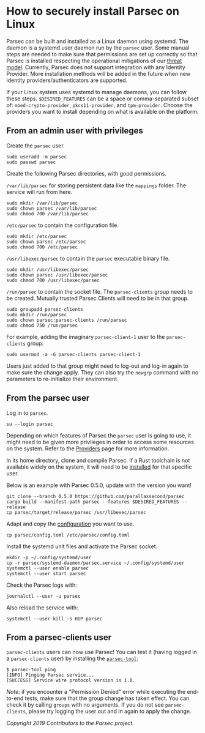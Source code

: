 # How to securely install Parsec on Linux

Parsec can be built and installed as a Linux daemon using systemd. The daemon is a systemd user
daemon run by the `parsec` user. Some manual steps are needed to make sure that permissions are set
up correctly so that Parsec is installed respecting the operational mitigations of our [threat
model](../parsec_security/parsec_threat_model/threat_model.md). Currently, Parsec does not support
integration with any Identity Provider. More installation methods will be added in the future when
new identity providers/authenticators are supported.

If your Linux system uses systemd to manage daemons, you can follow these steps. `$DESIRED_FEATURES`
can be a space or comma-separated subset of: `mbed-crypto-provider`, `pkcs11-provider`, and
`tpm-provider`. Choose the providers you want to install depending on what is available on the
platform.

## From an admin user with privileges

Create the `parsec` user.

```
sudo useradd -m parsec
sudo passwd parsec
```

Create the following Parsec directories, with good permissions.

`/var/lib/parsec` for storing persistent data like the `mappings` folder. The service will run from
here.

```
sudo mkdir /var/lib/parsec
sudo chown parsec /var/lib/parsec
sudo chmod 700 /var/lib/parsec
```

`/etc/parsec` to contain the configuration file.

```
sudo mkdir /etc/parsec
sudo chown parsec /etc/parsec
sudo chmod 700 /etc/parsec
```

`/usr/libexec/parsec` to contain the `parsec` executable binary file.

```
sudo mkdir /usr/libexec/parsec
sudo chown parsec /usr/libexec/parsec
sudo chmod 700 /usr/libexec/parsec
```

`/run/parsec` to contain the socket file. The `parsec-clients` group needs to be created. Mutually
trusted Parsec Clients will need to be in that group.

```
sudo groupadd parsec-clients
sudo mkdir /run/parsec
sudo chown parsec:parsec-clients /run/parsec
sudo chmod 750 /run/parsec
```

For example, adding the imaginary `parsec-client-1` user to the `parsec-clients` group:

```
sudo usermod -a -G parsec-clients parsec-client-1
```

Users just added to that group might need to log-out and log-in again to make sure the change apply.
They can also try the `newgrp` command with no parameters to re-initialize their environment.

## From the parsec user

Log in to `parsec`.

```
su --login parsec
```

Depending on which features of Parsec the `parsec` user is going to use, it might need to be given
more privileges in order to access some resources on the system. Refer to the
[Providers](providers.md) page for more information.

In its home directory, clone and compile Parsec. If a Rust toolchain is not available widely on the
system, it will need to be [installed](https://www.rust-lang.org/tools/install) for that specific
user.

Below is an example with Parsec 0.5.0, update with the version you want!

```
git clone --branch 0.5.0 https://github.com/parallaxsecond/parsec
cargo build --manifest-path parsec --features $DESIRED_FEATURES --release
cp parsec/target/release/parsec /usr/libexec/parsec
```

Adapt and copy the [configuration](configuration.md) you want to use.

```
cp parsec/config.toml /etc/parsec/config.toml
```

Install the systemd unit files and activate the Parsec socket.

```
mkdir -p ~/.config/systemd/user
cp -r parsec/systemd-daemon/parsec.service ~/.config/systemd/user
systemctl --user enable parsec
systemctl --user start parsec
```

Check the Parsec logs with:

```
journalctl --user -u parsec
```

Also reload the service with:

```
systemctl --user kill -s HUP parsec
```

## From a parsec-clients user

`parsec-clients` users can now use Parsec! You can test it (having logged in a `parsec-clients`
user) by installing the [`parsec-tool`](https://github.com/parallaxsecond/parsec-tool):

```
$ parsec-tool ping
[INFO] Pinging Parsec service...
[SUCCESS] Service wire protocol version is 1.0.
```

*Note:* if you encounter a "Permission Denied" error while executing the end-to-end tests, make sure
that the group change has taken effect. You can check it by calling `groups` with no arguments. If
you do not see `parsec-clients`, please try logging the user out and in again to apply the change.

*Copyright 2019 Contributors to the Parsec project.*
